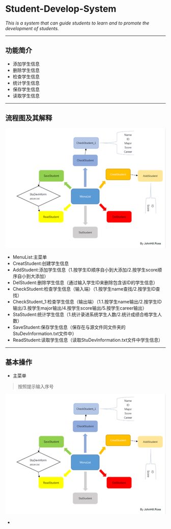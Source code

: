 # Student-Develop-System
*This is a system that can guide students to learn and to promote the development of students.*

-----------------------------------------------------------------------------------------------
## 功能简介

- 添加学生信息
- 删除学生信息
- 检查学生信息
- 统计学生信息
- 保存学生信息
- 读取学生信息
-----------------------------------------------------------------------------------------------
## 流程图及其解释

![](https://github.com/JohnHillRoss/Student-Develop-System/blob/master/StuDevSystem.png)

- MenuList:主菜单
- CreatStudent:创建学生信息
- AddStudent:添加学生信息（1.按学生ID顺序自小到大添加/2.按学生score顺序自小到大添加）
- DelStudent:删除学生信息（通过输入学生ID来删除包含该ID的学生信息）
- CheckStudent:检查学生信息（输入端）（1.按学生name查找/2.按学生ID查找）
- CheckStudent_1:检查学生信息（输出端）（1.1.按学生name输出/2.按学生ID输出/3.按学生major输出/4.按学生score输出/5.按学生career输出）
- StaStudent:统计学生信息（1.统计录进系统学生人数/2.统计成绩合格学生人数）
- SaveStudent:保存学生信息（保存在与源文件同文件夹的StuDevInformation.txt文件中）
- ReadStudent:读取学生信息（读取StuDevInformation.txt文件中学生信息）

-----------------------------------------------------------------------------------------------
## 基本操作
- 主菜单
>按照提示输入序号

![](https://github.com/JohnHillRoss/Student-Develop-System/blob/master/StuDevSystem.png)


- 
